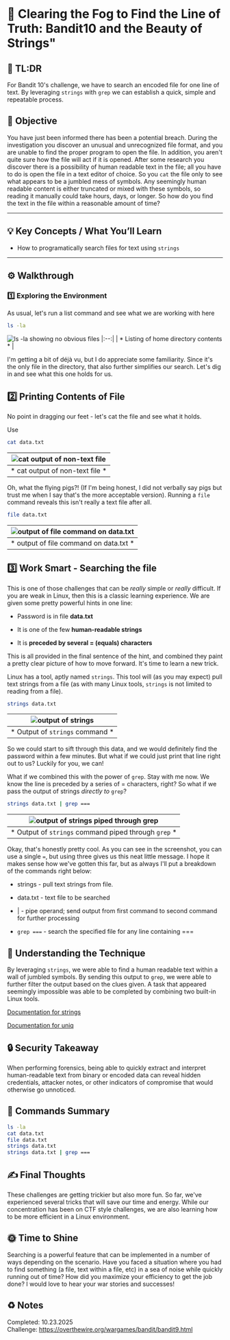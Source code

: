 # :trident: Clearing the Fog to Find the Line of Truth: Bandit10 and the Beauty of Strings"

## :aerial_tramway: TL:DR

For Bandit 10's challenge, we have to search an encoded file for one line of text. By leveraging `strings` with `grep` we can establish a quick, simple and repeatable process.

## :dart: Objective

You have just been informed there has been a potential breach. During the investigation you discover an unusual and unrecognized file format, and you are unable to find the proper program to open the file. In addition, you aren't quite sure how the file will act if it is opened. After some research you discover there is a possibility of human readable text in the file; all you have to do is open the file in a text editor of choice. So you `cat` the file only to see what appears to be a jumbled mess of symbols. Any seemingly human readable content is either truncated or mixed with these symbols, so reading it manually could take hours, days, or longer. So how do you find the text in the file within a reasonable amount of time?

---

## :bulb: Key Concepts / What You’ll Learn    
- How to programatically search files for text using `strings`  

---

## :gear: Walkthrough  

### :one: Exploring the Environment  
As usual, let's run a list command and see what we are working with here  

```bash
ls -la
```

![ls -la showing no obvious files](/Assets/bandit10_ls.png)
|:--:|
| * Listing of home directory contents * |

I'm getting a bit of déjà vu, but I do appreciate some familiarity. Since it's the only file in the directory, that also further simplifies our search. Let's dig in and see what this one holds for us.   


## :two: Printing Contents of File

No point in dragging our feet - let's cat the file and see what it holds. 

Use 
```bash
cat data.txt
```

| ![cat output of non-text file](/Assets/bandit10_cat.png) |
|:--:|
| * cat output of non-text file * |


Oh, what the flying pigs?! (If I'm being honest, I did not verbally say pigs but trust me when I say that's the more acceptable version). Running a `file` command reveals this isn't really a text file after all.

```bash
file data.txt
```

| ![output of file command on data.txt](/Assets/bandit10_file.png) |
|:--:|
| * output of file command on data.txt * |


## :three: Work Smart - Searching the file

This is one of those challenges that can be *really* simple or *really* difficult. If you are weak in Linux, then this is a classic learning experience. We are given some pretty powerful hints in one line:

* Password is in file **data.txt**

* It is one of the few **human-readable strings**

* It is **preceded by several = (equals) characters**

This is all provided in the final sentence of the hint, and combined they paint a pretty clear picture of how to move forward. It's time to learn a new trick.

Linux has a tool, aptly named `strings`. This tool will (as you may expect) pull text strings from a file (as with many Linux tools, `strings` is not limited to reading from a file). 

```bash
strings data.txt
```

| ![output of strings](/Assets/bandit10_strings.png) |
|:--:|
| * Output of `strings` command * |

So we could start to sift through this data, and we would definitely find the password within a few minutes. But what if we could just print that line right out to us? Luckily for you, we can!

What if we combined this with the power of `grep`. Stay with me now. We know the line is preceded by a series of = characters, right? So what if we pass the output of strings *directly to* `grep`? 

```bash
strings data.txt | grep ===
```

| ![output of strings piped through grep](/Assets/bandit10_strings_grep.png) |
|:--:|
| * Output of `strings` command piped through `grep` * |

Okay, that's honestly pretty cool. As you can see in the screenshot, you can use a single `=`, but using three gives us this neat little message. I hope it makes sense how we've gotten this far, but as always I'll put a breakdown of the commands right below: 

* strings - pull text strings from file. 

* data.txt - text file to be searched

* | - pipe operand; send output from first command to second command for further processing

* `grep ===` - search the specified file for any line containing ===

## :brain: Understanding the Technique

By leveraging `strings`, we were able to find a human readable text within a wall of jumbled symbols. By sending this output to `grep`, we were able to further filter the output based on the clues given. A task that appeared seemingly impossible was able to be completed by combining two built-in Linux tools.  

[Documentation for strings](https://linux.die.net/man/1/strings)

[Documentation for uniq](https://man7.org/linux/man-pages/man1/grep.1.html)


## :lock: Security Takeaway

When performing forensics, being able to quickly extract and interpret human-readable text from binary or encoded data can reveal hidden credentials, attacker notes, or other indicators of compromise that would otherwise go unnoticed. 

## :toolbox: Commands Summary

```bash
ls -la
cat data.txt
file data.txt
strings data.txt
strings data.txt | grep ===
```

## :writing_hand: Final Thoughts

These challenges are getting trickier but also more fun. So far, we've experienced several tricks that will save our time and energy. While our concentration has been on CTF style challenges, we are also learning how to be more efficient in a Linux environment. 


## :sun_with_face: Time to Shine

Searching is a powerful feature that can be implemented in a number of ways depending on the scenario. Have you faced a situation where you had to find something (a file, text within a file, etc) in a sea of noise while quickly running out of time? How did you maximize your efficiency to get the job done? I would love to hear your war stories and successes! 

## :recycle: Notes
Completed: 10.23.2025   
Challenge: https://overthewire.org/wargames/bandit/bandit9.html
